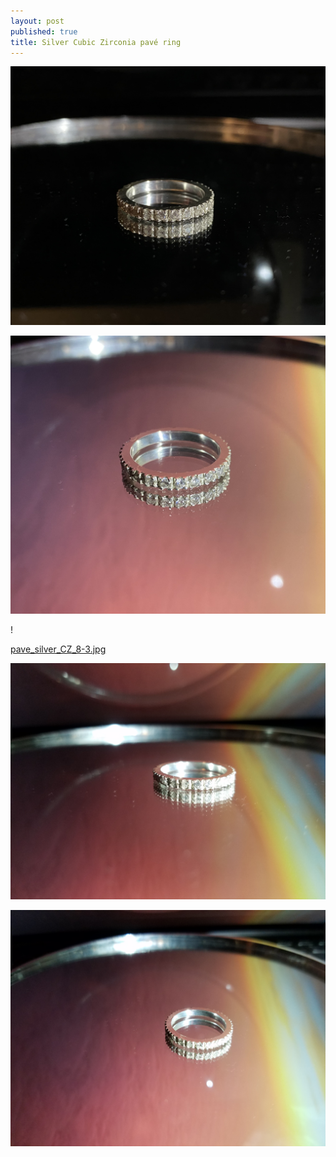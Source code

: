 ```yaml
---
layout: post
published: true
title: Silver Cubic Zirconia pavé ring
---
```

![pave_silver_CZ_8.jpg](/images/jewelry/rings/pave_silver_CZ_8.jpg)
<!--more-->
![pave_silver_CZ_8-2.jpg](/images/jewelry/rings/pave_silver_CZ_8-2.jpg)
<!--more-->!
[pave_silver_CZ_8-3.jpg](/images/jewelry/rings/pave_silver_CZ_8-3.jpg)
<!--more-->
![pave_silver_CZ_8-4.jpg](/images/jewelry/rings/pave_silver_CZ_8-4.jpg)
<!--more-->
![pave_silver_CZ_8-5.jpg](/images/jewelry/rings/pave_silver_CZ_8-5.jpg)
